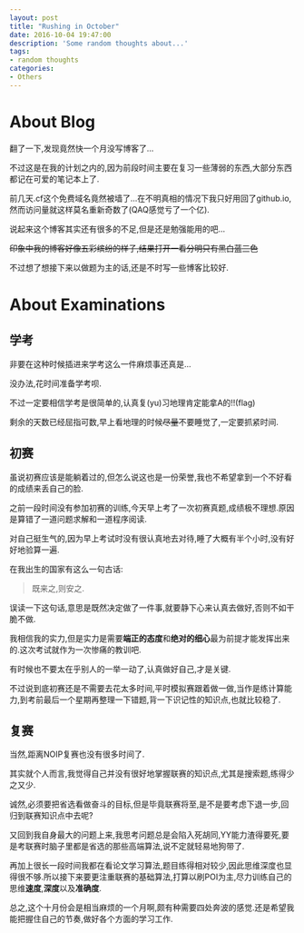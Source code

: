 ```yaml
---
layout: post
title: "Rushing in October"
date: 2016-10-04 19:47:00
description: 'Some random thoughts about...'
tags:
- random thoughts
categories:
- Others
---
```


# About Blog

翻了一下,发现竟然快一个月没写博客了...

不过这是在我的计划之内的,因为前段时间主要在复习一些薄弱的东西,大部分东西都记在可爱的笔记本上了.

前几天.cf这个免费域名竟然被墙了...在不明真相的情况下我只好用回了github.io,然而访问量就这样莫名重新奇数了(QAQ感觉亏了一个亿).

说起来这个博客其实还有很多的不足,但是还是勉强能用的吧...

~~印象中我的博客好像五彩缤纷的样子,结果打开一看分明只有黑白蓝三色~~

不过想了想接下来以做题为主的话,还是不时写一些博客比较好.

# About Examinations

## 学考

非要在这种时候插进来学考这么一件麻烦事还真是...

没办法,花时间准备学考呗.

不过一定要相信学考是很简单的,认真复(yu)习地理肯定能拿A的!!(flag)

剩余的天数已经屈指可数,早上看地理的时候~~尽量~~不要睡觉了,一定要抓紧时间.

## 初赛

虽说初赛应该是能躺着过的,但怎么说这也是一份荣誉,我也不希望拿到一个不好看的成绩来丢自己的脸.

之前一段时间没有参加初赛的训练,今天早上考了一次初赛真题,成绩极不理想.原因是算错了一道问题求解和一道程序阅读.

对自己挺生气的,因为早上考试时没有很认真地去对待,睡了大概有半个小时,没有好好地验算一遍.

在我出生的国家有这么一句古话:

> 既来之,则安之.

误读一下这句话,意思是既然决定做了一件事,就要静下心来认真去做好,否则不如干脆不做.

我相信我的实力,但是实力是需要**端正的态度**和**绝对的细心**最为前提才能发挥出来的.这次考试就作为一次惨痛的教训吧.

有时候也不要太在乎别人的一举一动了,认真做好自己,才是关键.

不过说到底初赛还是不需要去花太多时间,平时模拟赛跟着做一做,当作是练计算能力,到考前最后一个星期再整理一下错题,背一下识记性的知识点,也就比较稳了.

## 复赛

当然,距离NOIP复赛也没有很多时间了.

其实就个人而言,我觉得自己并没有很好地掌握联赛的知识点,尤其是搜索题,练得少之又少.

诚然,必须要把省选看做奋斗的目标,但是毕竟联赛将至,是不是要考虑下退一步,回归到联赛知识点中去呢?

又回到我自身最大的问题上来,我思考问题总是会陷入死胡同,YY能力渣得要死,要是考联赛时脑子里都是省选的那些高端算法,说不定就轻易地狗带了.

再加上很长一段时间我都在看论文学习算法,题目练得相对较少,因此思维深度也显得很不够.所以接下来要更注重联赛的基础算法,打算以刷POI为主,尽力训练自己的思维**速度**,**深度**以及**准确度**.



总之,这个十月份会是相当麻烦的一个月啊,颇有种需要四处奔波的感觉.还是希望我能把握住自己的节奏,做好各个方面的学习工作.